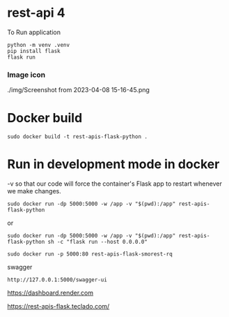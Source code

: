 # rest-api 4

To Run application
```
python -m venv .venv
pip install flask
flask run
```

### Image icon

./img/Screenshot from 2023-04-08 15-16-45.png

# Docker build
```
sudo docker build -t rest-apis-flask-python .
```

# Run in development mode in docker
-v so that our code will force the container's Flask app to restart whenever we make changes.
```
sudo docker run -dp 5000:5000 -w /app -v "$(pwd):/app" rest-apis-flask-python
```

or

```
sudo docker run -dp 5000:5000 -w /app -v "$(pwd):/app" rest-apis-flask-python sh -c "flask run --host 0.0.0.0"
```

```
sudo docker run -p 5000:80 rest-apis-flask-smorest-rq
```

swagger
```
http://127.0.0.1:5000/swagger-ui
```


https://dashboard.render.com


https://rest-apis-flask.teclado.com/